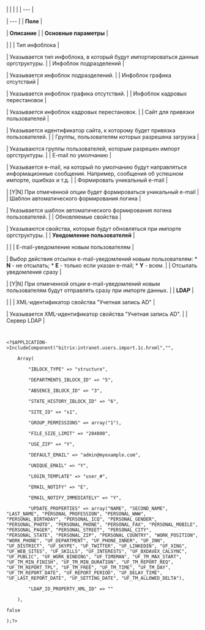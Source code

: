 |  |  |  |
| --- |

| --- |
| **Поле** |

| **Описание** |
| **Основные параметры** |

| |
| Тип инфоблока |

| Указывается тип инфоблока, в который будут импортироваться данные оргструктуры. |
| Инфоблок подразделений |

| Указывается инфоблок подразделений. |
| Инфоблок графика отсутствий |

| Указывается инфоблок графика отсутствий. |
| Инфоблок кадровых перестановок |

| Указывается инфоблок кадровых перестановок. |
| Сайт для привязки пользователей |

| Указывается идентификатор сайта, к которому будет привязка пользователей. |
| Группы, пользователям которых разрешена загрузка |

| Указываются группы пользователей, которым разрешен импорт оргструктуры. |
| E-mail по умолчанию |

| Указывается e-mail, на который по умолчанию будут направляться информационные сообщения. Например, сообщения об успешном импорте, ошибках и т.д. |
| Формировать уникальный e-mail |

| [Y|N] При отмеченной опции будет формироваться уникальный e-mail |
| Шаблон автоматического формирования логина |

| Указывается шаблон автоматического формирования логина пользователей. |
| Обновляемые свойства |

| Указываются свойства, которые будут обновляться при импорте оргструктуры. |
| **Уведомление пользователей** |

| |
| E-mail-уведомление новым пользователям |

| Выбор действия отсылки e-mail-уведомлений новым пользователям:  * **N** - не отсылать; * **E** - только если указан e-mail; * **Y** - всем. |
| Отсылать уведомления сразу |

| [Y|N] При отмеченной опции e-mail-уведомлений новым пользователям будут отправлять сразу при импорте данных. |
| **LDAP** |

| |
| XML-идентификатор свойства "Учетная запись AD" |

| Указывается XML-идентификатор свойства "Учетная запись AD". |
| Сервер LDAP |

```


<?$APPLICATION->IncludeComponent("bitrix:intranet.users.import.1c.hrxml","",

	Array(

		"IBLOCK_TYPE" => "structure",

		"DEPARTMENTS_IBLOCK_ID" => "5",

		"ABSENCE_IBLOCK_ID" => "3",

		"STATE_HISTORY_IBLOCK_ID" => "6",

		"SITE_ID" => "s1",

		"GROUP_PERMISSIONS" => array("1"),

		"FILE_SIZE_LIMIT" => "204800",

		"USE_ZIP" => "Y",

		"DEFAULT_EMAIL" => "admin@myexample.com",

		"UNIQUE_EMAIL" => "Y",		

		"LOGIN_TEMPLATE" => "user_#",

		"EMAIL_NOTIFY" => "E",

		"EMAIL_NOTIFY_IMMEDIATELY" => "Y",

		"UPDATE_PROPERTIES" => array("NAME", "SECOND_NAME", "LAST_NAME", "PERSONAL_PROFESSION", "PERSONAL_WWW", "PERSONAL_BIRTHDAY", "PERSONAL_ICQ", "PERSONAL_GENDER", "PERSONAL_PHOTO", "PERSONAL_PHONE", "PERSONAL_FAX", "PERSONAL_MOBILE", "PERSONAL_PAGER", "PERSONAL_STREET", "PERSONAL_CITY", "PERSONAL_STATE", "PERSONAL_ZIP", "PERSONAL_COUNTRY", "WORK_POSITION", "WORK_PHONE", "UF_DEPARTMENT", "UF_PHONE_INNER", "UF_INN", "UF_DISTRICT", "UF_SKYPE", "UF_TWITTER", "UF_LINKEDIN", "UF_XING", "UF_WEB_SITES", "UF_SKILLS", "UF_INTERESTS", "UF_BXDAVEX_CALSYNC", "UF_PUBLIC", "UF_WORK_BINDING", "UF_TIMEMAN", "UF_TM_MAX_START", "UF_TM_MIN_FINISH", "UF_TM_MIN_DURATION", "UF_TM_REPORT_REQ", "UF_TM_REPORT_TPL", "UF_TM_FREE", "UF_TM_TIME", "UF_TM_DAY", "UF_TM_REPORT_DATE", "UF_REPORT_PERIOD", "UF_DELAY_TIME", "UF_LAST_REPORT_DATE", "UF_SETTING_DATE", "UF_TM_ALLOWED_DELTA"),

		"LDAP_ID_PROPERTY_XML_ID" => ""

	),

false

);?>


```